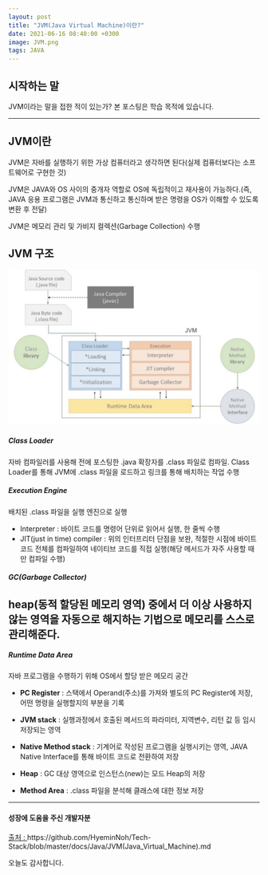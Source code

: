 ```yaml
---
layout: post
title: "JVM(Java Virtual Machine)이란?"
date: 2021-06-16 08:40:00 +0300
image: JVM.png
tags: JAVA
---
```


## 시작하는 말

JVM이라는 말을 접한 적이 있는가? 본 포스팅은 학습 목적에 있습니다.

***

## JVM이란

JVM은 자바를 실행하기 위한 가상 컴퓨터라고 생각하면 된다(실제 컴퓨터보다는 소프트웨어로 구현한 것)  

JVM은 JAVA와 OS 사이의 중개자 역할로 OS에 독립적이고 재사용이 가능하다.(즉, JAVA 응용 프로그램은 JVM과 통신하고 통신하며 받은 명령을 OS가 이해할 수 있도록 변환 후 전달)  

JVM은 메모리 관리 및 가비지 컬렉션(Garbage Collection) 수행  

## JVM 구조

![JVM](/images/JVM.png)


##### Class Loader  

자바 컴파일러를 사용해 전에 포스팅한 .java 확장자를 .class 파일로 컴파일. Class Loader를 통해 JVM에 .class 파일을 로드하고 링크를 통해 배치하는 작업 수행


##### Execution Engine

배치된 .class 파일을 실행 엔진으로 실행
- Interpreter : 바이트 코드를 명령어 단위로 읽어서 실행, 한 줄씩 수행
- JIT(just in time) compiler : 위의 인터프리터 단점을 보완, 적절한 시점에 바이트 코드 전체를 컴파일하여 네이티브 코드를 직접 실행(해당 메서드가 자주 사용할 때만 컴파일 수행)


##### GC(Garbage Collector) 

__heap(동적 할당된 메모리 영역)__ 중에서 더 이상 사용하지 않는 영역을 자동으로 해지하는 기법으로 메모리를 스스로 관리해준다.
---


##### Runtime Data Area

자바 프로그램을 수행하기 위해 OS에서 할당 받은 메모리 공간

- __PC Register__ : 스택에서 Operand(주소)를 가져와 별도의 PC Register에 저장, 어떤 명령을 실행할지의 부분을 기록  

- __JVM stack__ : 실행과정에서 호출된 메서드의 파라미터, 지역변수, 리턴 값 등 임시 저장되는 영역  

- __Native Method stack__ : 기계어로 작성된 프로그램을 실행시키는 영역, JAVA Native Interface를 통해 바이트 코드로 전환하여 저장  

- __Heap__ : GC 대상 영역으로 인스턴스(new)는 모드 Heap의 저장  

- __Method Area__ : .class 파일을 분석해 클래스에 대한 정보 저장  

***

#### 성장에 도움을 주신 개발자분

[출처 : ](https://github.com/HyeminNoh/Tech-Stack/blob/master/docs/Java/JVM(Java_Virtual_Machine).md) https://github.com/HyeminNoh/Tech-Stack/blob/master/docs/Java/JVM(Java_Virtual_Machine).md

오늘도 감사합니다.

